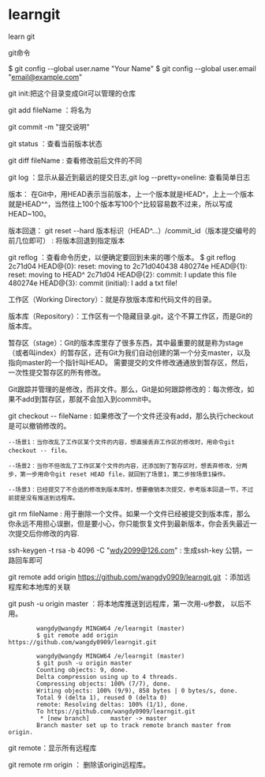 # learngit
learn git

git命令

$ git config --global user.name "Your Name"
$ git config --global user.email "email@example.com"

git init:把这个目录变成Git可以管理的仓库

git add fileName ：将名为

git commit -m "提交说明"

git status ：查看当前版本状态

git diff fileName : 查看修改前后文件的不同

git log ：显示从最近到最远的提交日志,git log --pretty=oneline: 查看简单日志

版本：
在Git中，用HEAD表示当前版本，上一个版本就是HEAD^，上上一个版本就是HEAD^^，当然往上100个版本写100个^比较容易数不过来，所以写成HEAD~100。

版本回退：
git reset --hard 版本标识（HEAD^...）/commit_id（版本提交编号的前几位即可） : 将版本回退到指定版本

git reflog ：查看命令历史，以便确定要回到未来的哪个版本。
$ git reflog
2c71d04 HEAD@{0}: reset: moving to 2c71d040438
480274e HEAD@{1}: reset: moving to HEAD^
2c71d04 HEAD@{2}: commit: I update this file
480274e HEAD@{3}: commit (initial): I add a txt file!


工作区（Working Directory）：就是存放版本库和代码文件的目录。

版本库（Repository）：工作区有一个隐藏目录.git，这个不算工作区，而是Git的版本库。

暂存区（stage）：Git的版本库里存了很多东西，其中最重要的就是称为stage（或者叫index）的暂存区，还有Git为我们自动创建的第一个分支master，以及指向master的一个指针叫HEAD。
								 需要提交的文件修改通通放到暂存区，然后，一次性提交暂存区的所有修改。

Git跟踪并管理的是修改，而非文件。那么，Git是如何跟踪修改的：每次修改，如果不add到暂存区，那就不会加入到commit中。

git checkout -- fileName : 如果修改了一个文件还没有add，那么执行checkout是可以撤销修改的。

	--场景1：当你改乱了工作区某个文件的内容，想直接丢弃工作区的修改时，用命令git checkout -- file。

	--场景2：当你不但改乱了工作区某个文件的内容，还添加到了暂存区时，想丢弃修改，分两步，第一步用命令git reset HEAD file，就回到了场景1，第二步按场景1操作。
	
	--场景3：已经提交了不合适的修改到版本库时，想要撤销本次提交，参考版本回退一节，不过前提是没有推送到远程库。
	
git rm fileName : 用于删除一个文件。如果一个文件已经被提交到版本库，那么你永远不用担心误删，但是要小心，你只能恢复文件到最新版本，你会丢失最近一次提交后你修改的内容.


ssh-keygen -t rsa -b 4096 -C "wdy2099@126.com" : 生成ssh-key 公钥，一路回车即可


git remote add origin https://github.com/wangdy0909/learngit.git ：添加远程库和本地库的关联

git push -u origin master ：将本地库推送到远程库，第一次用-u参数， 以后不用。
			
			wangdy@wangdy MINGW64 /e/learngit (master)
			$ git remote add origin https://github.com/wangdy0909/learngit.git
			
			wangdy@wangdy MINGW64 /e/learngit (master)
			$ git push -u origin master
			Counting objects: 9, done.
			Delta compression using up to 4 threads.
			Compressing objects: 100% (7/7), done.
			Writing objects: 100% (9/9), 858 bytes | 0 bytes/s, done.
			Total 9 (delta 1), reused 0 (delta 0)
			remote: Resolving deltas: 100% (1/1), done.
			To https://github.com/wangdy0909/learngit.git
			 * [new branch]      master -> master
			Branch master set up to track remote branch master from origin.


git remote：显示所有远程库

git remote rm origin ： 删除该origin远程库。



